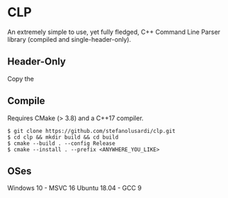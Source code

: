 # CLP
An extremely simple to use, yet fully fledged, C++ Command Line Parser library (compiled and single-header-only).

## Header-Only
Copy the 

## Compile
Requires CMake (> 3.8) and a C++17 compiler.

```console
$ git clone https://github.com/stefanolusardi/clp.git
$ cd clp && mkdir build && cd build
$ cmake --build . --config Release
$ cmake --install . --prefix <ANYWHERE_YOU_LIKE>
```

## OSes
Windows 10 - MSVC 16
Ubuntu 18.04 - GCC 9